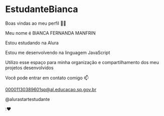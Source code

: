 # EstudanteBianca

Boas vindas ao meu perfil 💙💙

Meu nome é BIANCA FERNANDA MANFRIN

Estou estudando na Alura

Estou me desenvolvendo na linguagem JavaScript

Utilizo esse espaço para minha organização e compartilhamento dos meu projetos desenvolvidos

Você pode entrar em contato comigo 📫

00001130389601sp@al.educacao.sp.gov.br

@alurastartestudante

:❤

